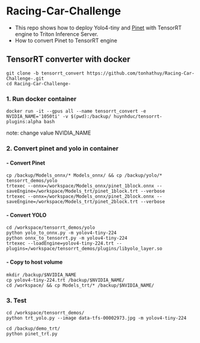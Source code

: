 # Racing-Car-Challenge
- This repo shows how to deploy Yolo4-tiny and [Pinet](https://github.com/koyeongmin/PINet) with TensorRT engine to Triton Inference Server. 
- How to convert Pinet to TensorRT engine
## TensorRT converter with docker
    
    git clone -b tensorrt_convert https://github.com/tonhathuy/Racing-Car-Challenge-.git
    cd Racing-Car-Challenge-
    
### 1. Run docker container 
    docker run -it --gpus all --name tensorrt_convert -e NVIDIA_NAME='1050ti' -v $(pwd):/backup/ huynhduc/tensorrt-plugins:alpha bash

note: change value NVIDIA_NAME

### 2. Convert pinet and yolo in container

#### - Convert Pinet
    cp /backup/Models_onnx/* Models_onnx/ && cp /backup/yolo/* tensorrt_demos/yolo
    trtexec --onnx=/workspace/Models_onnx/pinet_1block.onnx --saveEngine=/workspace/Models_trt/pinet_1block.trt --verbose
    trtexec --onnx=/workspace/Models_onnx/pinet_2block.onnx --saveEngine=/workspace/Models_trt/pinet_2block.trt --verbose


#### - Convert YOLO
    cd /workspace/tensorrt_demos/yolo
    python yolo_to_onnx.py -m yolov4-tiny-224
    python onnx_to_tensorrt.py -m yolov4-tiny-224
    trtexec --loadEngine=yolov4-tiny-224.trt --plugins=/workspace/tensorrt_demos/plugins/libyolo_layer.so

#### - Copy to host volume
    mkdir /backup/$NVIDIA_NAME
    cp yolov4-tiny-224.trt /backup/$NVIDIA_NAME/
    cd /workspace/ && cp Models_trt/* /backup/$NVIDIA_NAME/
    
### 3. Test 
    
    cd /workspace/tensorrt_demos/
    python trt_yolo.py --image data-tfs-00002973.jpg -m yolov4-tiny-224
    
    cd /backup/demo_trt/
    python pinet_trt.py 
